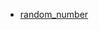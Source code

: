 * [random_number](https://github.com/GustavBrunszwig/JS_wiki/blob/main/utilty_functions/numbers/random_number.md)
